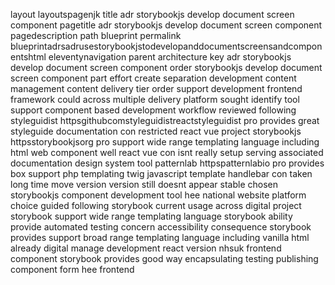 layout layoutspagenjk title adr storybookjs develop document screen component pagetitle adr storybookjs develop document screen component pagedescription path blueprint permalink blueprintadrsadrusestorybookjstodevelopanddocumentscreensandcomponentshtml eleventynavigation parent architecture key adr storybookjs develop document screen component order storybookjs develop document screen component part effort create separation development content management content delivery tier order support development frontend framework could across multiple delivery platform sought identify tool support component based development workflow reviewed following styleguidist httpsgithubcomstyleguidistreactstyleguidist pro provides great styleguide documentation con restricted react vue project storybookjs httpsstorybookjsorg pro support wide range templating language including html web component well react vue con isnt really setup serving associated documentation design system tool patternlab httpspatternlabio pro provides box support php templating twig javascript template handlebar con taken long time move version version still doesnt appear stable chosen storybookjs component development tool hee national website platform choice guided following storybook current usage across digital project storybook support wide range templating language storybook ability provide automated testing concern accessibility consequence storybook provides support broad range templating language including vanilla html already digital manage development react version nhsuk frontend component storybook provides good way encapsulating testing publishing component form hee frontend
